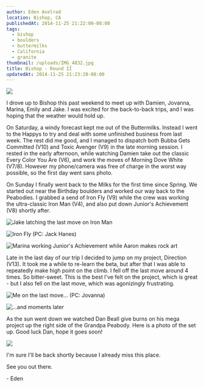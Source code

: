 ```yaml
---
author: Eden Axelrad
location: Bishop, CA
publishedAt: 2014-11-25 21:22:00-08:00
tags:
  - bishop
  - boulders
  - buttermilks
  - California
  - granite
thumbnail: /uploads/IMG_4832.jpg
title: Bishop - Round II
updatedAt: 2014-11-25 21:23:20-08:00
---
```


![](/uploads/IMG_4832.jpg)

I drove up to Bishop this past weekend to meet up with Damien, Jovanna, Marina, Emily and Jake. I was excited for the back-to-back trips, and I was hoping that the weather would hold up.

On Saturday, a windy forecast kept me out of the Buttermilks. Instead I went to the Happys to try and deal with some unfinished business from last week. The rest did me good, and I managed to dispatch both Bubba Gets Committed (V10) and Toxic Avenger (V9) in the late morning session. I rested in the early afternoon, while watching Damien take out the classic Every Color You Are (V6), and work the moves of Morning Dove White (V7/8). However my phone/camera was free of charge in the worst way possible, so the first day went sans photo.

On Sunday I finally went back to the Milks for the first time since Spring. We started out near the Birthday boulders and worked our way back to the Peabodies. I grabbed a send of Iron Fly (V9) while the crew was working the ultra-classic Iron Man (V4), and also put down Junior's Achievement (V8) shortly after.

![Jake latching the last move on Iron Man](/uploads/IMG_4816.jpg)

![Iron Fly (PC: Jack Hanes)](/uploads/IMG_4856.jpg)

![Marina working Junior's Achievement while Aaron makes rock art](/uploads/IMG_4820.jpg)

Late in the last day of our trip I decided to jump on my project, Direction (V13). It took me a while to re-learn the beta, but after that I was able to repeatedly make high point on the climb. I fell off the last move around 4 times. So bitter-sweet. This is the best I've felt on the project, which is great - but I also fell on the last move, which was agonizingly frustrating.

![Me on the last move... (PC: Jovanna)](/uploads/IMG_4854.jpg)

![...and moments later](/uploads/giphy.gif)

As the sun went down we watched Dan Beall give burns on his mega project up the right side of the Grandpa Peabody. Here is a photo of the set up. Good luck Dan, hope it goes soon!

![](/uploads/IMG_4843.jpg)

I'm sure I'll be back shortly because I already miss this place.

See you out there.

\- Eden
